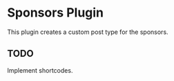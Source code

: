 # Sponsors Plugin

This plugin creates a custom post type for the sponsors.

## TODO 

Implement shortcodes.

